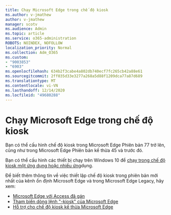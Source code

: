```yaml
---
title: Chạy Microsoft Edge trong chế độ kiosk
ms.author: v-jmathew
author: v-jmathew
manager: scotv
ms.audience: Admin
ms.topic: article
ms.service: o365-administration
ROBOTS: NOINDEX, NOFOLLOW
localization_priority: Normal
ms.collection: Adm_O365
ms.custom:
- "9003853"
- "6903"
ms.openlocfilehash: 634b2f3cabe4a802db740ecf7fc265cb42a88e61
ms.sourcegitcommit: 2ff035d33e3277a268a5d88f1209dca77a87d689
ms.translationtype: MT
ms.contentlocale: vi-VN
ms.lasthandoff: 12/14/2020
ms.locfileid: "49680288"
---
```

# <a name="run-microsoft-edge-in-kiosk-mode"></a>Chạy Microsoft Edge trong chế độ kiosk

Bạn có thể cấu hình chế độ kiosk trong Microsoft Edge Phiên bản 77 trở lên, cũng như trong Microsoft Edge Phiên bản kế thừa 45 và trước đó.

Bạn có thể cấu hình các thiết bị chạy trên Windows 10 để [chạy trong chế độ kiosk một ứng dụng hoặc nhiều ứng](https://go.microsoft.com/fwlink/?linkid=2133659)dụng.

Để biết thêm thông tin về việc thiết lập chế độ kiosk trong phiên bản mới nhất của kênh ổn định Microsoft Edge và trong Microsoft Edge Legacy, hãy xem:

- [Microsoft Edge với Access đã gán](https://go.microsoft.com/fwlink/?linkid=2133494)
- [Tham biến dòng lệnh "-kiosk" của Microsoft Edge](https://go.microsoft.com/fwlink/?linkid=2133724)
- [Hỗ trợ cho chế độ kiosk kế thừa Microsoft Edge](https://go.microsoft.com/fwlink/?linkid=2133725)
